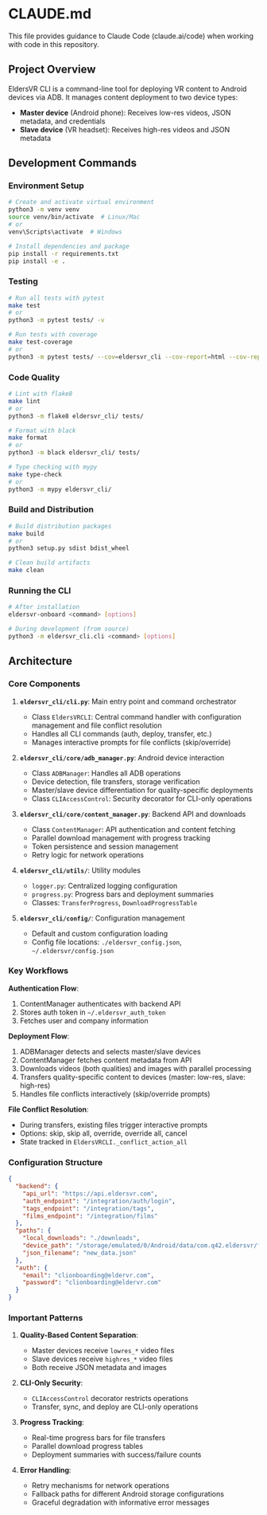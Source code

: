 # CLAUDE.md

This file provides guidance to Claude Code (claude.ai/code) when working with code in this repository.

## Project Overview

EldersVR CLI is a command-line tool for deploying VR content to Android devices via ADB. It manages content deployment to two device types:
- **Master device** (Android phone): Receives low-res videos, JSON metadata, and credentials
- **Slave device** (VR headset): Receives high-res videos and JSON metadata

## Development Commands

### Environment Setup
```bash
# Create and activate virtual environment
python3 -m venv venv
source venv/bin/activate  # Linux/Mac
# or
venv\Scripts\activate  # Windows

# Install dependencies and package
pip install -r requirements.txt
pip install -e .
```

### Testing
```bash
# Run all tests with pytest
make test
# or
python3 -m pytest tests/ -v

# Run tests with coverage
make test-coverage
# or
python3 -m pytest tests/ --cov=eldersvr_cli --cov-report=html --cov-report=term
```

### Code Quality
```bash
# Lint with flake8
make lint
# or
python3 -m flake8 eldersvr_cli/ tests/

# Format with black
make format
# or
python3 -m black eldersvr_cli/ tests/

# Type checking with mypy
make type-check
# or
python3 -m mypy eldersvr_cli/
```

### Build and Distribution
```bash
# Build distribution packages
make build
# or
python3 setup.py sdist bdist_wheel

# Clean build artifacts
make clean
```

### Running the CLI
```bash
# After installation
eldersvr-onboard <command> [options]

# During development (from source)
python3 -m eldersvr_cli.cli <command> [options]
```

## Architecture

### Core Components

1. **`eldersvr_cli/cli.py`**: Main entry point and command orchestrator
   - Class `EldersVRCLI`: Central command handler with configuration management and file conflict resolution
   - Handles all CLI commands (auth, deploy, transfer, etc.)
   - Manages interactive prompts for file conflicts (skip/override)

2. **`eldersvr_cli/core/adb_manager.py`**: Android device interaction
   - Class `ADBManager`: Handles all ADB operations
   - Device detection, file transfers, storage verification
   - Master/slave device differentiation for quality-specific deployments
   - Class `CLIAccessControl`: Security decorator for CLI-only operations

3. **`eldersvr_cli/core/content_manager.py`**: Backend API and downloads
   - Class `ContentManager`: API authentication and content fetching
   - Parallel download management with progress tracking
   - Token persistence and session management
   - Retry logic for network operations

4. **`eldersvr_cli/utils/`**: Utility modules
   - `logger.py`: Centralized logging configuration
   - `progress.py`: Progress bars and deployment summaries
   - Classes: `TransferProgress`, `DownloadProgressTable`

5. **`eldersvr_cli/config/`**: Configuration management
   - Default and custom configuration loading
   - Config file locations: `./eldersvr_config.json`, `~/.eldersvr/config.json`

### Key Workflows

**Authentication Flow**:
1. ContentManager authenticates with backend API
2. Stores auth token in `~/.eldersvr_auth_token`
3. Fetches user and company information

**Deployment Flow**:
1. ADBManager detects and selects master/slave devices
2. ContentManager fetches content metadata from API
3. Downloads videos (both qualities) and images with parallel processing
4. Transfers quality-specific content to devices (master: low-res, slave: high-res)
5. Handles file conflicts interactively (skip/override prompts)

**File Conflict Resolution**:
- During transfers, existing files trigger interactive prompts
- Options: skip, skip all, override, override all, cancel
- State tracked in `EldersVRCLI._conflict_action_all`

### Configuration Structure
```json
{
  "backend": {
    "api_url": "https://api.eldersvr.com",
    "auth_endpoint": "/integration/auth/login",
    "tags_endpoint": "/integration/tags",
    "films_endpoint": "/integration/films"
  },
  "paths": {
    "local_downloads": "./downloads",
    "device_path": "/storage/emulated/0/Android/data/com.q42.eldersvr/files/EldersVR",
    "json_filename": "new_data.json"
  },
  "auth": {
    "email": "clionboarding@eldervr.com",
    "password": "clionboarding@eldervr.com"
  }
}
```

### Important Patterns

1. **Quality-Based Content Separation**: 
   - Master devices receive `lowres_*` video files
   - Slave devices receive `highres_*` video files
   - Both receive JSON metadata and images

2. **CLI-Only Security**: 
   - `CLIAccessControl` decorator restricts operations
   - Transfer, sync, and deploy are CLI-only operations

3. **Progress Tracking**: 
   - Real-time progress bars for file transfers
   - Parallel download progress tables
   - Deployment summaries with success/failure counts

4. **Error Handling**: 
   - Retry mechanisms for network operations
   - Fallback paths for different Android storage configurations
   - Graceful degradation with informative error messages
